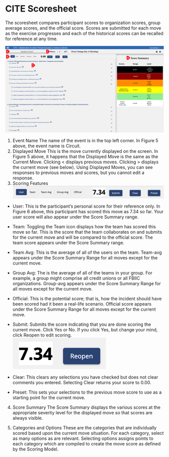 # CITE Scoresheet

The scoresheet compares participant scores to organization scores, group average scores, and the official score. Scores are submitted for each move as the exercise progresses and each of the historical scores can be recalled for reference at any time.

![CITE Scoresheet](../../assets/img/cite-scoresheet.png)

1. Event Name
    The name of the event is in the top left corner. In Figure 5 above, the event name is Circuit.
2. Displayed Move
    This is the move currently displayed on the screen. In Figure 5 above, it happens that the Displayed Move is the same as the Current Move. Clicking < displays previous moves. Clicking > displays the current move (see below). Using Displayed Moves, you can see responses to previous moves and scores, but you cannot edit a response.
3. Scoring Features
  ![CITE Scores](../../assets/img/cite-scores.png)
  - User: This is the participant’s personal score for their reference only. In Figure 6 above, this participant has scored this move as 7.34 so far. Your user score will also appear under the Score Summary range.
  
  - Team: Toggling the Team icon displays how the team has scored this move so far. This is the score that the team collaborates on and submits for the current move and will be compared to the official score. The team score appears under the Score Summary range.
  
  - Team Avg: This is the average of all of the users on the team. Team-avg appears under the Score Summary Range for all moves except for the current move.
  
  - Group Avg: The is the average of all of the teams in your group. For example, a group might comprise all credit unions or all FBIIC organizations. Group-avg appears under the Score Summary Range for all moves except for the current move.
  
  - Official: This is the potential score; that is, how the incident should have been scored had it been a real-life scenario. Official score appears under the Score Summary Range for all moves except for the current move.
  
  - Submit: Submits the score indicating that you are done scoring the current move. Click Yes or No. If you click Yes, but change your mind, click Reopen to edit scoring.
  ![CITE Reopen](../../assets/img/cite-reopen.png)
  
  - Clear: This clears any selections you have checked but does not clear comments you entered. Selecting Clear returns your score to 0.00.
  
  - Preset: This sets your selections to the previous move score to use as a starting point for the current move.
  
4. Score Summary
    The Score Summary displays the various scores at the appropriate severity level for the displayed move so that scores are always visible.
    
5. Categories and Options
These are the categories that are individually scored based upon the current move situation. For each category, select as many options as are relevant. Selecting options assigns points to each category which are compiled to create the move score as defined by the Scoring Model.
